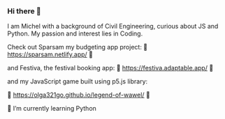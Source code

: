 ### Hi there 👋
I am Michel with a background of Civil Engineering, curious about JS and Python. My passion and interest lies in Coding.

Check out Sparsam my budgeting app project:
🤩 https://sparsam.netlify.app/ 🤩

and Festiva, the festival booking app:
🤩 https://festiva.adaptable.app/ 🤩

and my JavaScript game built using p5.js library:

🤩 https://olga321go.github.io/legend-of-wawel/ 🤩

🌱 I’m currently learning Python 

<!--
**michelsaber/michelsaber** is a ✨ _special_ ✨ repository because its `README.md` (this file) appears on your GitHub profile.

Here are some ideas to get you started:

- 
- 
- 👯 I’m looking to collaborate on ...
- 🤔 I’m looking for help with ...
- 💬 Ask me about ...
- 📫 How to reach me: ...
- 😄 Pronouns: ...
- ⚡ Fun fact: ...
-->
